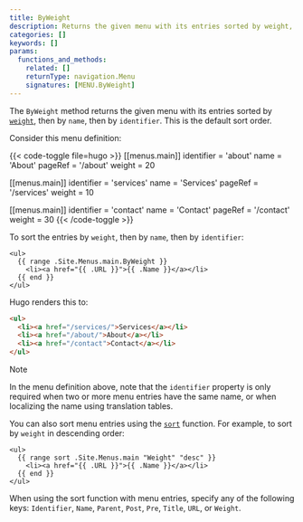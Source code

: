 ```yaml
---
title: ByWeight
description: Returns the given menu with its entries sorted by weight, then by name, then by identifier.
categories: []
keywords: []
params:
  functions_and_methods:
    related: []
    returnType: navigation.Menu
    signatures: [MENU.ByWeight]
---
```


The `ByWeight` method returns the given menu with its entries sorted by [`weight`](g), then by `name`, then by `identifier`. This is the default sort order.

Consider this menu definition:

{{< code-toggle file=hugo >}}
[[menus.main]]
identifier = 'about'
name = 'About'
pageRef = '/about'
weight = 20

[[menus.main]]
identifier = 'services'
name = 'Services'
pageRef = '/services'
weight = 10

[[menus.main]]
identifier = 'contact'
name = 'Contact'
pageRef = '/contact'
weight = 30
{{< /code-toggle >}}

To sort the entries by `weight`, then by `name`, then by `identifier`:

```go-html-template
<ul>
  {{ range .Site.Menus.main.ByWeight }}
    <li><a href="{{ .URL }}">{{ .Name }}</a></li>
  {{ end }}
</ul>
```

Hugo renders this to:

```html
<ul>
  <li><a href="/services/">Services</a></li>
  <li><a href="/about/">About</a></li>
  <li><a href="/contact">Contact</a></li>
</ul>
```

> [!note]
> In the menu definition above, note that the `identifier` property is only required when two or more menu entries have the same name, or when localizing the name using translation tables.

You can also sort menu entries using the [`sort`] function. For example, to sort by `weight` in descending order:

```go-html-template
<ul>
  {{ range sort .Site.Menus.main "Weight" "desc" }}
    <li><a href="{{ .URL }}">{{ .Name }}</a></li>
  {{ end }}
</ul>
```

When using the sort function with menu entries, specify any of the following keys: `Identifier`, `Name`, `Parent`, `Post`, `Pre`, `Title`, `URL`, or `Weight`.

[`sort`]: /functions/collections/sort/
